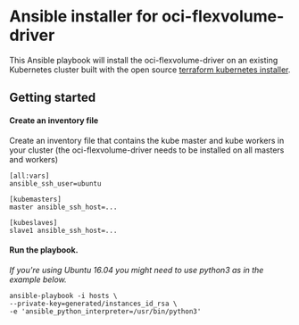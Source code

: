 # Ansible installer for oci-flexvolume-driver

This Ansible playbook will install the oci-flexvolume-driver
on an existing Kubernetes cluster built with the open source
[terraform kubernetes installer](https://github.com/oracle/terraform-kubernetes-installer).

## Getting started

#### Create an inventory file

Create an inventory file that contains the kube master and kube workers in
your cluster (the oci-flexvolume-driver needs to be installed on all masters and workers)

```
[all:vars]
ansible_ssh_user=ubuntu

[kubemasters]
master ansible_ssh_host=...

[kubeslaves]
slave1 ansible_ssh_host=...
```

#### Run the playbook.

*If you're using Ubuntu 16.04 you might need to use python3 as in the example below.*

```
ansible-playbook -i hosts \
--private-key=generated/instances_id_rsa \
-e 'ansible_python_interpreter=/usr/bin/python3'
```

